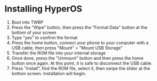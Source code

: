 # Installing HyperOS
1. Boot into TWRP
2. Press the "Wipe" button, then press the "Format Data" button at the bottom of your screen
3. Type "yes" to confirm the format
4. Press the home button, connect your phone to your computer with a USB cable, then press "Mount" > "Mount USB Storage"
5. Transfer the ROM file into your internal storage
6. Once done, press the "Unmount" button and then press the home button once again. At this point, it is safe to disconnect the USB cable.
7. Press "Install", find the ROM file, select it, then swipe the slider at the bottom screen. Installation will begin.
